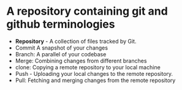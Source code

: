 # A repository containing git and github terminologies
- **Repository** - A collection of files tracked by Git.
- Commit A snapshot of your changes
- Branch: A parallel of your codebase
- Merge: Combining changes from different branches
- clone: Copying a remote repository to your local machine
- Push - Uploading your local changes to the remote repository.
- Pull: Fetching and merging changes from the remote repository
